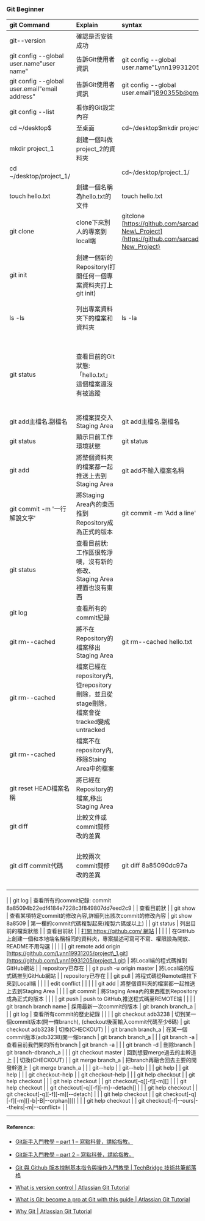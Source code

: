 ### Git Beginner

| git Command | Explain | syntax | Note |
| :--- | :--- | :--- | :--- |
| git--version | 確認是否安裝成功 |  |  |
| git config --global user.name"user name" | 告訴Git使用者資訊 | git config --global user.name"Lynn19931205" |  |
| git config --global user.email"email address" | 告訴Git使用者資訊 | git config --global user.email"j890355b@gmail.com" |  |
| git config --list | 看你的Git設定內容 |  |  |
| cd ~/desktop$ | 至桌面 | cd~/desktop$mkdir project\_1 |  |
| mkdir project\_1 | 創建一個叫做project\_2的資料夾 |  |  |
| cd ~/desktop/project\_1/ |  | cd~/desktop/project\_1/ |  |
| touch hello.txt | 創建一個名稱為hello.txt的文件 | touch hello.txt |  |
| git clone | clone下來別人的專案到local端 | gitclone [https://github.com/sarcadass/granim⋯⋯New\_Project](https://github.com/sarcadass/granim⋯⋯New_Project) |  |
| git init | 創建一個新的Repository\(打開任何一個專案資料夾打上git init\) |  |  |
| ls -ls | 列出專案資料夾下的檔案和資料夾 | ls -la | -l 列出詳細資料 -a 為列出隱藏資料夾 |
| git status | 查看目前的Git狀態:「hello.txt」這個檔案還沒有被追蹤 |  | Untracked files: 有新增新的檔案，但是還沒進到 git 追蹤範圍中/暫存區 |
| git add主檔名.副檔名 | 將檔案提交入Staging Area | git add主檔名.副檔名 |  |
| git status | 顯示目前工作環境狀態 | git status | On branch master |
| git add | 將整個資料夾的檔案都一起推送上去到Staging Area | git add不輸入檔案名稱 | 進入暫存區\(ADD\) |
| git commit -m '一行解說文字' | 將Staging Area內的東西推到Repository成為正式的版本 | git commit -m 'Add a line' | 提交版本\(COMMIT\) |
| git status | 查看目前狀: 工作區很乾淨噢，沒有新的修改、Staging Area裡面也沒有東西 |  | On branch master,               nothing to commit, working tree clean |
| git log | 查看所有的commit紀錄 |  | 查看目前狀 |
| git rm--cached | 將不在Repository的檔案移出Staging Area | git rm--cached hello.txt | 將檔案移出的暫存區 |
| git rm--cached | 檔案已經在repository內,從repository刪除，並且從stage刪除，檔案會從tracked變成untracked |  | 將檔案移出的暫存區 |
| git rm--cached | 檔案不在repository內,移除Staing Area中的檔案 |  | 將檔案移出的暫存區 |
| git reset HEAD檔案名稱 | 將已經在Repository的檔案,移出Staging Area |  | 將檔案移出的暫存區 |
| git diff | 比較文件或commit間修改的差異 |  | 查看目前狀 |
| git diff commit代碼 | 比較兩次commit間修改的差異 | git diff 8a85090dc97a | 第一欄的 commit代碼 複製起來(複製六碼或以上)
 |
| git log | 查看所有的commit紀錄: commit 8a85094b22edf4184e7228c3f849807dd7eed2c9 |  | 查看目前狀 |
| git show | 查看某項特定commit的修改內容,詳細列出該次commit的修改內容 | git show 8a8509 | 第一欄的commit代碼複製起來\(複製六碼或以上\) |
| git status | 列出目前的檔案狀態 |  | 查看目前狀 |
| [打開 https://github.com/ 網站](https://l.facebook.com/l.php?u=https%3A%2F%2Fgithub.com%2F&h=ATP4pyBaH6lENbLvLZAk-sSNNu1wrO0HG9MxBGgjTpSL1_e0H9xpv3DVSVvKpXhvcRZ2R1BUc3lruNFY1OsXsc05BZu2DzJAoWL5-ZOTKchiqTpwX6qAsyeyv7glizoeMJGJtRKbqBy1&s=1) |  |  |  |
| 在GitHub上創建一個和本地端名稱相同的資料夾，專案描述可寫可不寫、權限設為開放、README不用勾選 |  |  |  |
| git remote add origin [https://github.com/Lynn19931205/project\_1.git](https://github.com/Lynn19931205/project_1.git) | 將Local端的程式碼推到GitHub網站 |  | repository已存在 |
| git push -u origin master | 將Local端的程式碼推到GitHub網站 |  | repository已存在 |
| git pull | 將程式碼從Remote端拉下來到Local端 |  |  |
| edit conflict |  |  |  |
| git add | 將整個資料夾的檔案都一起推送上去到Staging Area |  |  |
| git commit | 將Staging Area內的東西推到Repository成為正式的版本 |  |  |
| git push | push to GitHub,推送程式碼至REMOTE端 |  |  |
| git branch branch name | 採用最新一次commit的版本 | git branch branch\_a |  |
| git log | 查看所有commit的歷史紀錄 |  |  |
| git checkout adb3238 | 切到某一個commit版本\(開一條branch\), \(checkout後面輸入commit代碼至少6碼\) | git checkout adb3238 | 切換\(CHECKOUT\) |
| git branch branch\_a | 在某一個commit版本\(adb3238\)開一條branch | git branch branch\_a |  |
| git branch -a | 查看目前我們開的所有branch | git branch -a |  |
| git branch -d | 刪除branch | git branch-dbranch\_a |  |
| git checkout master | 回到想要merge過去的主幹道上 |  | 切換\(CHECKOUT\) |
| git merge branch\_a | 把branch再融合回去主要的開發幹道上 | git merge branch\_a |  |
| git--help |  | git--help |  |
| git help |  | git help |  |
| git checkout–help |  | git checkout–help |  |
| git help checkout |  | git help checkout |  |
| git help checkout |  | git checkout\[-q\]\[-f\]\[-m\]\[\] |  |
| git help checkout |  | git checkout\[-q\]\[-f\]\[-m\]--detach\[\] |  |
| git help checkout |  | git checkout\[-q\]\[-f\]\[-m\]\[--detach\] |  |
| git help checkout |  | git checkout\[-q\]\[-f\]\[-m\]\[\[-b\|-B\|--orphan\]\]\[\] |  |
| git help checkout |  | git checkout\[-f\|--ours\|--theirs\|-m\|--conflict= |  |

---

#### Reference:

* [Git新手入門教學 – part 1 – 寫點科普，請給指教。](https://hellolynn.hpd.io/2017/01/18/git新手入門教學-part-1/)
* [Git新手入門教學 – part 2 – 寫點科普，請給指教。](https://hellolynn.hpd.io/2017/01/18/git新手入門教學-part-2/)

* [Git 與 Github 版本控制基本指令與操作入門教學 \| TechBridge 技術共筆部落格](https://blog.techbridge.cc/2018/01/17/learning-programming-and-coding-with-python-git-and-github-tutorial/)

* [What is version control \| Atlassian Git Tutorial](https://www.atlassian.com/git/tutorials/what-is-version-control)

* [What is Git: become a pro at Git with this guide \| Atlassian Git Tutorial](https://www.atlassian.com/git/tutorials/what-is-git#performance)

* [Why Git \| Atlassian Git Tutorial](https://www.atlassian.com/git/tutorials/why-git)



